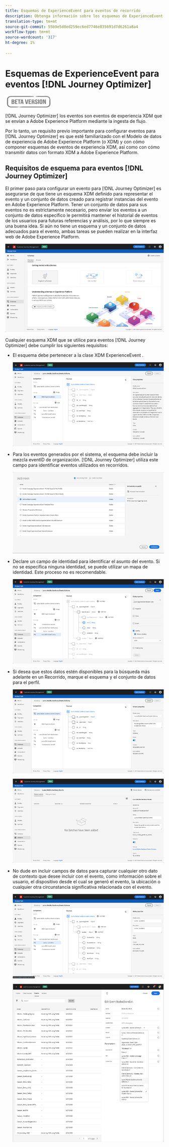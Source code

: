 ```yaml
---
title: Esquemas de ExperienceEvent para eventos de recorrido
description: Obtenga información sobre los esquemas de ExperienceEvent para eventos de recorrido
translation-type: tm+mt
source-git-commit: 55b9e5d8ed259ec6ed7746e835691d7d6261a8a4
workflow-type: tm+mt
source-wordcount: '317'
ht-degree: 1%

---
```


# Esquemas de ExperienceEvent para eventos [!DNL Journey Optimizer]

![](../assets/do-not-localize/badge.png)

[!DNL Journey Optimizer] los eventos son eventos de experiencia XDM que se envían a Adobe Experience Platform mediante la ingesta de flujo.

Por lo tanto, un requisito previo importante para configurar eventos para [!DNL Journey Optimizer] es que esté familiarizado con el Modelo de datos de experiencia de Adobe Experience Platform (o XDM) y con cómo componer esquemas de eventos de experiencia XDM, así como con cómo transmitir datos con formato XDM a Adobe Experience Platform.

## Requisitos de esquema para eventos [!DNL Journey Optimizer]

El primer paso para configurar un evento para [!DNL Journey Optimizer] es asegurarse de que tiene un esquema XDM definido para representar el evento y un conjunto de datos creado para registrar instancias del evento en Adobe Experience Platform. Tener un conjunto de datos para sus eventos no es estrictamente necesario, pero enviar los eventos a un conjunto de datos específico le permitirá mantener el historial de eventos de los usuarios para futuras referencias y análisis, por lo que siempre es una buena idea. Si aún no tiene un esquema y un conjunto de datos adecuados para el evento, ambas tareas se pueden realizar en la interfaz web de Adobe Experience Platform.

![](../assets/schema1.png)

Cualquier esquema XDM que se utilice para eventos [!DNL Journey Optimizer] debe cumplir los siguientes requisitos:

* El esquema debe pertenecer a la clase XDM ExperienceEvent .

   ![](../assets/schema2.png)

* Para los eventos generados por el sistema, el esquema debe incluir la mezcla eventID de organización. [!DNL Journey Optimizer] utiliza este campo para identificar eventos utilizados en recorridos.

   ![](../assets/schema3.png)

* Declare un campo de identidad para identificar el asunto del evento. Si no se especifica ninguna identidad, se puede utilizar un mapa de identidad. Este proceso no es recomendable.

   ![](../assets/schema4.png)

* Si desea que estos datos estén disponibles para la búsqueda más adelante en un Recorrido, marque el esquema y el conjunto de datos para el perfil.

   ![](../assets/schema5.png)

   ![](../assets/schema6.png)

* No dude en incluir campos de datos para capturar cualquier otro dato de contexto que desee incluir con el evento, como información sobre el usuario, el dispositivo desde el cual se generó el evento, la ubicación o cualquier otra circunstancia significativa relacionada con el evento.

   ![](../assets/schema7.png)

   ![](../assets/schema8.png)
